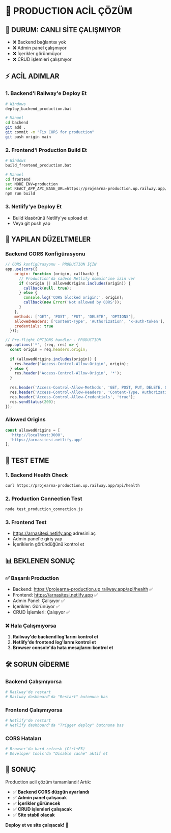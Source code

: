 # 🚨 PRODUCTION ACİL ÇÖZÜM

## 🚨 DURUM: CANLI SİTE ÇALIŞMIYOR

- ❌ Backend bağlantısı yok
- ❌ Admin panel çalışmıyor  
- ❌ İçerikler görünmüyor
- ❌ CRUD işlemleri çalışmıyor

## ⚡ ACİL ADIMLAR

### 1. **Backend'i Railway'e Deploy Et**
```bash
# Windows
deploy_backend_production.bat

# Manuel
cd backend
git add .
git commit -m "Fix CORS for production"
git push origin main
```

### 2. **Frontend'i Production Build Et**
```bash
# Windows
build_frontend_production.bat

# Manuel
cd frontend
set NODE_ENV=production
set REACT_APP_API_BASE_URL=https://projearna-production.up.railway.app/api
npm run build
```

### 3. **Netlify'ye Deploy Et**
- Build klasörünü Netlify'ye upload et
- Veya git push yap

## 🔧 YAPILAN DÜZELTMELER

### Backend CORS Konfigürasyonu
```javascript
// CORS konfigürasyonu - PRODUCTION İÇİN
app.use(cors({
    origin: function (origin, callback) {
      // Production'da sadece Netlify domain'ine izin ver
      if (!origin || allowedOrigins.includes(origin)) {
        callback(null, true);
      } else {
        console.log('CORS blocked origin:', origin);
        callback(new Error('Not allowed by CORS'));
      }
    },
    methods: ['GET', 'POST', 'PUT', 'DELETE', 'OPTIONS'],
    allowedHeaders: ['Content-Type', 'Authorization', 'x-auth-token'],
    credentials: true
  }));

// Pre-flight OPTIONS handler - PRODUCTION
app.options('*', (req, res) => {
  const origin = req.headers.origin;
  
  if (allowedOrigins.includes(origin)) {
    res.header('Access-Control-Allow-Origin', origin);
  } else {
    res.header('Access-Control-Allow-Origin', '*');
  }
  
  res.header('Access-Control-Allow-Methods', 'GET, POST, PUT, DELETE, OPTIONS');
  res.header('Access-Control-Allow-Headers', 'Content-Type, Authorization, x-auth-token');
  res.header('Access-Control-Allow-Credentials', 'true');
  res.sendStatus(200);
});
```

### Allowed Origins
```javascript
const allowedOrigins = [
  'http://localhost:3000',
  'https://arnasitesi.netlify.app'
];
```

## 🚀 TEST ETME

### 1. **Backend Health Check**
```bash
curl https://projearna-production.up.railway.app/api/health
```

### 2. **Production Connection Test**
```bash
node test_production_connection.js
```

### 3. **Frontend Test**
- https://arnasitesi.netlify.app adresini aç
- Admin panel'e giriş yap
- İçeriklerin göründüğünü kontrol et

## 📊 BEKLENEN SONUÇ

### ✅ Başarılı Production
- Backend: https://projearna-production.up.railway.app/api/health ✅
- Frontend: https://arnasitesi.netlify.app ✅
- Admin Panel: Çalışıyor ✅
- İçerikler: Görünüyor ✅
- CRUD İşlemleri: Çalışıyor ✅

### ❌ Hala Çalışmıyorsa
1. **Railway'de backend log'larını kontrol et**
2. **Netlify'de frontend log'larını kontrol et**
3. **Browser console'da hata mesajlarını kontrol et**

## 🛠️ SORUN GİDERME

### Backend Çalışmıyorsa
```bash
# Railway'de restart
# Railway dashboard'da "Restart" butonuna bas
```

### Frontend Çalışmıyorsa
```bash
# Netlify'de restart
# Netlify dashboard'da "Trigger deploy" butonuna bas
```

### CORS Hataları
```bash
# Browser'da hard refresh (Ctrl+F5)
# Developer tools'da "Disable cache" aktif et
```

## 🎯 SONUÇ

Production acil çözüm tamamlandı! Artık:

- ✅ **Backend CORS düzgün ayarlandı**
- ✅ **Admin panel çalışacak**
- ✅ **İçerikler görünecek**
- ✅ **CRUD işlemleri çalışacak**
- ✅ **Site stabil olacak**

**Deploy et ve site çalışacak!** 🚀
